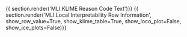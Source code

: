 {{  section.render('MLI.KLIME Reason Code Text')}}
{{  section.render('MLI.Local Interpretability Row Information', show_row_value=True, show_klime_table=True, show_loco_plot=False, show_ice_plots=False)}}
